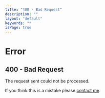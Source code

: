 ```yaml
---
title: "400 - Bad Request"
description: ""
layout: "default"
keywords: ""
isPage: true
---
```

# Error
## 400 - Bad Request
The request sent could not be processed.

If you think this is a mistake please [contact me](mailto:greg@gregnk.com).